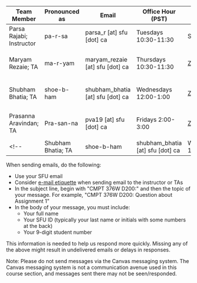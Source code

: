 | **Team Member**          | **Pronounced as** | **Email**                        | **Office Hour (PST)** | **Location** | **Zoom details** |
| ------------------------ | ----------------- | -------------------------------- | --------------------- | ------------ | ---------------- |
| Parsa Rajabi; Instructor | pa-r-sa           | parsa_r [at] sfu [dot] ca        | Tuesdays 10:30-11:30  | SYRE 5127    |       -         |
| Maryam Rezaie; TA        | ma-r-yam          | maryam_rezaie [at] sfu [dot] ca  | Thursdays 10:30-11:30 | [Zoom](https://sfu.zoom.us/j/88434714894?pwd=a3gGouP5rGcwGyEa4UbYua2BZRw0KK.1) | ID:`884 3471 4894`; Password: `376376`  |
| Shubham Bhatia; TA       | shoe-b-ham        | shubham_bhatia [at] sfu [dot] ca | Wednesdays 12:00-1:00 |  [Zoom](https://sfu.zoom.us/j/8507866599?pwd=hUTAzA0a5jbbQXGVK4zb1tZkk9fG8W.1)  | ID:`850 786 6599`; Password: `376376`|
| Prasanna Aravindan; TA   | Pra-san-na        | pva19 [at] sfu [dot] ca          | Fridays 2:00-3:00                   | [Zoom](https://sfu.zoom.us/j/84017745560?pwd=gAtCzcpaDlRvEiQj9lpuC4WOuLpTdr.1) | ID:`840 1774 5560`; Password: `376376`  |
<!-- | Shubham Bhatia; TA       | shoe-b-ham       | shubham_bhatia [at] sfu [dot] ca | Wednesdays, 12-1      | [Zoom](https://sfu.zoom.us/j/8507866599?pwd=ajJrUDVOaEJEY2hXMXdQMVhyeTg5Zz09)  | ID:`8507866599`; Password: `276276`  | --> 


When sending emails, do the following:

- Use your SFU email
- Consider [e-mail etiquette](https://www.insidehighered.com/views/2015/04/16/advice-students-so-they-dont-sound-silly-emails-essay) when sending email to the instructor or TAs
- In the subject line, begin with "CMPT 376W D200:" and then the topic of your message. For example, "CMPT 376W D200: Question about Assignment 1"
- In the body of your message, you must include:
    - Your full name
    - Your SFU ID (typically your last name or initials with some numbers at the back)
    - Your 9-digit student number

This information is needed to help us respond more quickly. Missing any of the above might result in undelivered emails or delays in responses.

Note: Please do not send messages via the Canvas messaging system. The Canvas messaging system is not a communication avenue used in this course section, and messages sent there may not be seen/responded.
